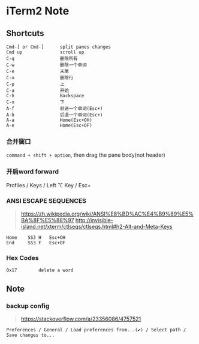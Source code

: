 iTerm2 Note
===========

Shortcuts
---------

    Cmd-[ or Cmd-]      split panes changes
    Cmd up              scroll up
    C-q                 删除所有
    C-w                 删除一个单词
    C-e                 末尾
    C-u                 删除行
    C-p                 上
    C-a                 开始
    C-h                 Backspace
    C-n                 下
    A-f                 前进一个单词(Esc+)
    A-b                 后退一个单词(Esc+)
    A-a                 Home(Esc+OH)
    A-e                 Home(Esc+OF)

### 合并窗口

`command + shift + option`, then drag the pane body(not header)

### 开启word forward

Profiles / Keys / Left ⌥ Key / Esc+

### ANSI ESCAPE SEQUENCES

> <https://zh.wikipedia.org/wiki/ANSI%E8%BD%AC%E4%B9%89%E5%BA%8F%E5%88%97>
> <http://invisible-island.net/xterm/ctlseqs/ctlseqs.html#h2-Alt-and-Meta-Keys>

    Home    SS3 H   Esc+OH
    End     SS3 F   Esc+OF

### Hex Codes

    0x17        delete a word

Note
----

### backup config

> <https://stackoverflow.com/a/23356086/4757521>

    Preferences / General / Load preferences from...(✔) / Select path / Save changes to...
